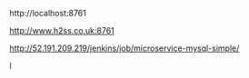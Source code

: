 http://localhost:8761

http://www.h2ss.co.uk:8761

http://52.191.209.219/jenkins/job/microservice-mysql-simple/

l